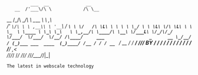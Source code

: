 
             ___  __              __      
       __  /'___\/\ \            /\ \__   
   __ /\_\/\ \__/\ \ \____    ___\ \ ,_\  
 /'_ `\/\ \ \ ,__\\ \ '__`\  / __`\ \ \/  
/\ \L\ \ \ \ \ \_/ \ \ \L\ \/\ \L\ \ \ \_ 
\ \____ \ \_\ \_\   \ \_,__/\ \____/\ \__\
 \/___L\ \/_/\/_/    \/___/  \/___/  \/__/
   /\____/     ___                 _      __
   \_/__/     / (_)___ ___  ____  (_)____/ /__
             / / / __ `__ \/ __ \/ / ___/ //_/
        BY  / / / / / / / / / / / / /__/ ,<   
           /_/_/_/ /_/ /_/_/ /_/_/\___/_/|_|  

    The latest in webscale technology

